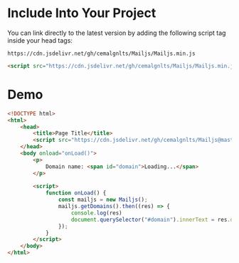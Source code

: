 # Include Into Your Project

You can link directly to the latest version by adding the following script tag inside your head tags:

```
https://cdn.jsdelivr.net/gh/cemalgnlts/Mailjs/Mailjs.min.js
```

```html
<script src="https://cdn.jsdelivr.net/gh/cemalgnlts/Mailjs/Mailjs.min.js"></script>
```

# Demo

```html
<!DOCTYPE html>
<html>
    <head>
        <title>Page Title</title>
        <script src="https://cdn.jsdelivr.net/gh/cemalgnlts/Mailjs@master/Mailjs.min.js"></script>
    </head>
    <body onload="onLoad()">
        <p>
            Domain name: <span id="domain">Loading...</span>
        </p>
        
        <script>
            function onLoad() {
                const mailjs = new Mailjs();
                mailjs.getDomains().then((res) => {
                    console.log(res)
                    document.querySelector("#domain").innerText = res.data[0].domain;
                });
            }
        </script>
    </body>
</html>

```
